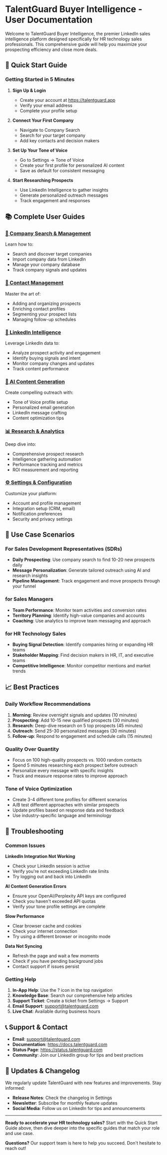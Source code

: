 # TalentGuard Buyer Intelligence - User Documentation

Welcome to TalentGuard Buyer Intelligence, the premier LinkedIn sales intelligence platform designed specifically for HR technology sales professionals. This comprehensive guide will help you maximize your prospecting efficiency and close more deals.

## 🚀 Quick Start Guide

### Getting Started in 5 Minutes

1. **Sign Up & Login**
   - Create your account at https://talentguard.app
   - Verify your email address
   - Complete your profile setup

2. **Connect Your First Company**
   - Navigate to Company Search
   - Search for your target company
   - Add key contacts and decision makers

3. **Set Up Your Tone of Voice**
   - Go to Settings → Tone of Voice
   - Create your first profile for personalized AI content
   - Save as default for consistent messaging

4. **Start Researching Prospects**
   - Use LinkedIn Intelligence to gather insights
   - Generate personalized outreach messages
   - Track engagement and responses

## 📚 Complete User Guides

### [🏢 Company Search & Management](./company-search.md)
Learn how to:
- Search and discover target companies
- Import company data from LinkedIn
- Manage your company database
- Track company signals and updates

### [👥 Contact Management](./contact-management.md) 
Master the art of:
- Adding and organizing prospects
- Enriching contact profiles
- Segmenting your prospect lists
- Managing follow-up schedules

### [🎯 LinkedIn Intelligence](./linkedin-intelligence.md)
Leverage LinkedIn data to:
- Analyze prospect activity and engagement
- Identify buying signals and intent
- Monitor company changes and updates
- Track content performance

### [🤖 AI Content Generation](./ai-content-generation.md)
Create compelling outreach with:
- Tone of Voice profile setup
- Personalized email generation
- LinkedIn message crafting
- Content optimization tips

### [📊 Research & Analytics](./research-analytics.md)
Deep dive into:
- Comprehensive prospect research
- Intelligence gathering automation
- Performance tracking and metrics
- ROI measurement and reporting

### [⚙️ Settings & Configuration](./settings-configuration.md)
Customize your platform:
- Account and profile management
- Integration setup (CRM, email)
- Notification preferences
- Security and privacy settings

## 🎯 Use Case Scenarios

### For Sales Development Representatives (SDRs)
- **Daily Prospecting**: Use company search to find 10-20 new prospects daily
- **Message Personalization**: Generate tailored outreach using AI and research insights
- **Pipeline Management**: Track engagement and move prospects through your funnel

### for Sales Managers
- **Team Performance**: Monitor team activities and conversion rates
- **Territory Planning**: Identify high-value companies and accounts
- **Coaching**: Use analytics to improve team messaging and approach

### for HR Technology Sales
- **Buying Signal Detection**: Identify companies hiring or expanding HR teams
- **Stakeholder Mapping**: Find decision makers in HR, IT, and executive teams
- **Competitive Intelligence**: Monitor competitor mentions and market trends

## 📈 Best Practices

### Daily Workflow Recommendations
1. **Morning**: Review overnight signals and updates (10 minutes)
2. **Prospecting**: Add 10-15 new qualified prospects (30 minutes)
3. **Research**: Deep-dive research on 5 top prospects (45 minutes)
4. **Outreach**: Send 25-30 personalized messages (30 minutes)
5. **Follow-up**: Respond to engagement and schedule calls (15 minutes)

### Quality Over Quantity
- Focus on 100 high-quality prospects vs. 1000 random contacts
- Spend 5 minutes researching each prospect before outreach
- Personalize every message with specific insights
- Track and measure response rates to improve approach

### Tone of Voice Optimization
- Create 3-4 different tone profiles for different scenarios
- A/B test different approaches with similar prospects
- Update profiles based on response data and feedback
- Use industry-specific language and terminology

## 🔧 Troubleshooting

### Common Issues

**LinkedIn Integration Not Working**
- Check your LinkedIn session is active
- Verify you're not exceeding LinkedIn rate limits
- Try logging out and back into LinkedIn

**AI Content Generation Errors**
- Ensure your OpenAI/Perplexity API keys are configured
- Check you haven't exceeded API quotas
- Verify your tone profile settings are complete

**Slow Performance**
- Clear browser cache and cookies
- Check your internet connection
- Try using a different browser or incognito mode

**Data Not Syncing**
- Refresh the page and wait a few moments
- Check if you have pending background jobs
- Contact support if issues persist

### Getting Help

1. **In-App Help**: Use the ? icon in the top navigation
2. **Knowledge Base**: Search our comprehensive help articles
3. **Support Ticket**: Create a ticket from Settings → Support
4. **Email Support**: support@talentguard.com
5. **Live Chat**: Available during business hours

## 📞 Support & Contact

- **Email**: support@talentguard.com
- **Documentation**: https://docs.talentguard.com
- **Status Page**: https://status.talentguard.com
- **Community**: Join our LinkedIn group for tips and best practices

## 🔄 Updates & Changelog

We regularly update TalentGuard with new features and improvements. Stay informed:

- **Release Notes**: Check the changelog in Settings
- **Newsletter**: Subscribe for monthly feature updates
- **Social Media**: Follow us on LinkedIn for tips and announcements

---

**Ready to accelerate your HR technology sales?** Start with the Quick Start Guide above, then dive deeper into the specific guides that match your role and use case.

**Questions?** Our support team is here to help you succeed. Don't hesitate to reach out!
